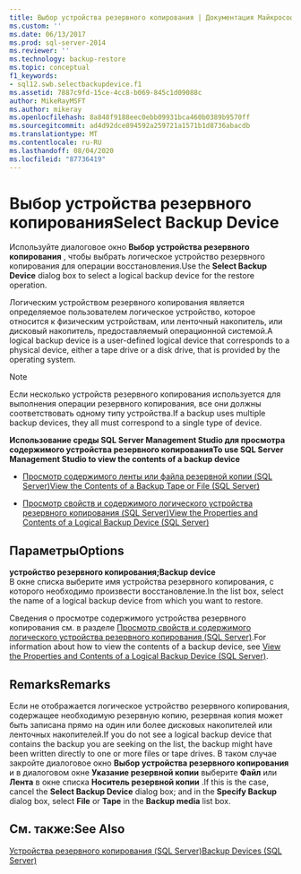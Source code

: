 ```yaml
---
title: Выбор устройства резервного копирования | Документация Майкрософт
ms.custom: ''
ms.date: 06/13/2017
ms.prod: sql-server-2014
ms.reviewer: ''
ms.technology: backup-restore
ms.topic: conceptual
f1_keywords:
- sql12.swb.selectbackupdevice.f1
ms.assetid: 7887c9fd-15ce-4cc8-b069-845c1d09088c
author: MikeRayMSFT
ms.author: mikeray
ms.openlocfilehash: 8a848f9188eec0ebb09931bca460b0389b9570ff
ms.sourcegitcommit: ad4d92dce894592a259721a1571b1d8736abacdb
ms.translationtype: MT
ms.contentlocale: ru-RU
ms.lasthandoff: 08/04/2020
ms.locfileid: "87736419"
---
```

# <a name="select-backup-device"></a><span data-ttu-id="51aef-102">Выбор устройства резервного копирования</span><span class="sxs-lookup"><span data-stu-id="51aef-102">Select Backup Device</span></span>
  <span data-ttu-id="51aef-103">Используйте диалоговое окно **Выбор устройства резервного копирования** , чтобы выбрать логическое устройство резервного копирования для операции восстановления.</span><span class="sxs-lookup"><span data-stu-id="51aef-103">Use the **Select Backup Device** dialog box to select a logical backup device for the restore operation.</span></span>  
  
 <span data-ttu-id="51aef-104">Логическим устройством резервного копирования является определяемое пользователем логическое устройство, которое относится к физическим устройствам, или ленточный накопитель, или дисковый накопитель, предоставляемый операционной системой.</span><span class="sxs-lookup"><span data-stu-id="51aef-104">A logical backup device is a user-defined logical device that corresponds to a physical device, either a tape drive or a disk drive, that is provided by the operating system.</span></span>  
  
> [!NOTE]  
>  <span data-ttu-id="51aef-105">Если несколько устройств резервного копирования используется для выполнения операции резервного копирования, все они должны соответствовать одному типу устройства.</span><span class="sxs-lookup"><span data-stu-id="51aef-105">If a backup uses multiple backup devices, they all must correspond to a single type of device.</span></span>  
  
 <span data-ttu-id="51aef-106">**Использование среды SQL Server Management Studio для просмотра содержимого устройства резервного копирования**</span><span class="sxs-lookup"><span data-stu-id="51aef-106">**To use SQL Server Management Studio to view the contents of a backup device**</span></span>  
  
-   [<span data-ttu-id="51aef-107">Просмотр содержимого ленты или файла резервной копии (SQL Server)</span><span class="sxs-lookup"><span data-stu-id="51aef-107">View the Contents of a Backup Tape or File &#40;SQL Server&#41;</span></span>](view-the-contents-of-a-backup-tape-or-file-sql-server.md)  
  
-   [<span data-ttu-id="51aef-108">Просмотр свойств и содержимого логического устройства резервного копирования (SQL Server)</span><span class="sxs-lookup"><span data-stu-id="51aef-108">View the Properties and Contents of a Logical Backup Device &#40;SQL Server&#41;</span></span>](view-the-properties-and-contents-of-a-logical-backup-device-sql-server.md)  
  
## <a name="options"></a><span data-ttu-id="51aef-109">Параметры</span><span class="sxs-lookup"><span data-stu-id="51aef-109">Options</span></span>  
 <span data-ttu-id="51aef-110">**устройство резервного копирования;**</span><span class="sxs-lookup"><span data-stu-id="51aef-110">**Backup device**</span></span>  
 <span data-ttu-id="51aef-111">В окне списка выберите имя устройства резервного копирования, с которого необходимо произвести восстановление.</span><span class="sxs-lookup"><span data-stu-id="51aef-111">In the list box, select the name of a logical backup device from which you want to restore.</span></span>  
  
 <span data-ttu-id="51aef-112">Сведения о просмотре содержимого устройства резервного копирования см. в разделе [Просмотр свойств и содержимого логического устройства резервного копирования (SQL Server)](view-the-properties-and-contents-of-a-logical-backup-device-sql-server.md).</span><span class="sxs-lookup"><span data-stu-id="51aef-112">For information about how to view the contents of a backup device, see [View the Properties and Contents of a Logical Backup Device &#40;SQL Server&#41;](view-the-properties-and-contents-of-a-logical-backup-device-sql-server.md).</span></span>  
  
## <a name="remarks"></a><span data-ttu-id="51aef-113">Remarks</span><span class="sxs-lookup"><span data-stu-id="51aef-113">Remarks</span></span>  
 <span data-ttu-id="51aef-114">Если не отображается логическое устройство резервного копирования, содержащее необходимую резервную копию, резервная копия может быть записана прямо на один или более дисковых накопителей или ленточных накопителей.</span><span class="sxs-lookup"><span data-stu-id="51aef-114">If you do not see a logical backup device that contains the backup you are seeking on the list, the backup might have been written directly to one or more files or tape drives.</span></span> <span data-ttu-id="51aef-115">В таком случае закройте диалоговое окно **Выбор устройства резервного копирования** и в диалоговом окне **Указание резервной копии** выберите **Файл** или **Лента** в окне списка **Носитель резервной копии** .</span><span class="sxs-lookup"><span data-stu-id="51aef-115">If this is the case, cancel the **Select Backup Device** dialog box; and in the **Specify Backup** dialog box, select **File** or **Tape** in the **Backup media** list box.</span></span>  
  
## <a name="see-also"></a><span data-ttu-id="51aef-116">См. также:</span><span class="sxs-lookup"><span data-stu-id="51aef-116">See Also</span></span>  
 [<span data-ttu-id="51aef-117">Устройства резервного копирования (SQL Server)</span><span class="sxs-lookup"><span data-stu-id="51aef-117">Backup Devices &#40;SQL Server&#41;</span></span>](backup-devices-sql-server.md)  
  
  
